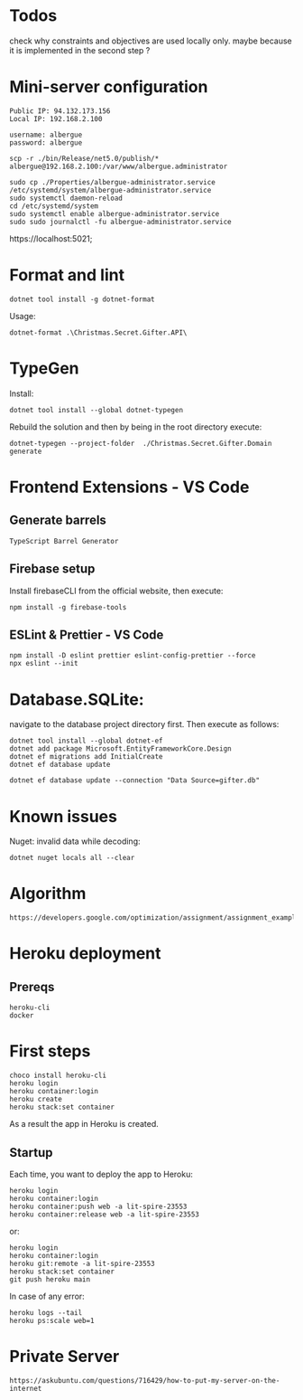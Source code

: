# Todos
check why constraints and objectives are used locally 
only.
maybe because it is implemented in the second step
? 

# Mini-server configuration
```
Public IP: 94.132.173.156
Local IP: 192.168.2.100

username: albergue
password: albergue 
```

```
scp -r ./bin/Release/net5.0/publish/* albergue@192.168.2.100:/var/www/albergue.administrator

sudo cp ./Properties/albergue-administrator.service /etc/systemd/system/albergue-administrator.service
sudo systemctl daemon-reload
cd /etc/systemd/system
sudo systemctl enable albergue-administrator.service
sudo sudo journalctl -fu albergue-administrator.service

```

https://localhost:5021;

# Format and lint
```
dotnet tool install -g dotnet-format
```
Usage:
```
dotnet-format .\Christmas.Secret.Gifter.API\
```

# TypeGen
Install:
```
dotnet tool install --global dotnet-typegen
```
Rebuild the solution and then by being in the root directory execute:
```
dotnet-typegen --project-folder  ./Christmas.Secret.Gifter.Domain generate
```
# Frontend Extensions - VS Code
## Generate barrels
```
TypeScript Barrel Generator
```
## Firebase setup
Install firebaseCLI from the official website, then execute:
```
npm install -g firebase-tools
```
## ESLint & Prettier - VS Code
```
npm install -D eslint prettier eslint-config-prettier --force
npx eslint --init
```

# Database.SQLite:
navigate to the database project directory first.
Then execute as follows:
```
dotnet tool install --global dotnet-ef
dotnet add package Microsoft.EntityFrameworkCore.Design
dotnet ef migrations add InitialCreate
dotnet ef database update

dotnet ef database update --connection "Data Source=gifter.db"
```

# Known issues
Nuget: invalid data while decoding:
```
dotnet nuget locals all --clear
```

# Algorithm
```
https://developers.google.com/optimization/assignment/assignment_example
```

# Heroku deployment
## Prereqs
```
heroku-cli
docker
```
# First steps
```
choco install heroku-cli
heroku login
heroku container:login
heroku create
heroku stack:set container
```
As a result the app in Heroku is created.
## Startup
Each time, you want to deploy the app to Heroku:
```
heroku login
heroku container:login
heroku container:push web -a lit-spire-23553
heroku container:release web -a lit-spire-23553
```
or:
```
heroku login
heroku container:login
heroku git:remote -a lit-spire-23553
heroku stack:set container
git push heroku main
```
In case of any error:
```
heroku logs --tail
heroku ps:scale web=1
```

# Private Server
```
https://askubuntu.com/questions/716429/how-to-put-my-server-on-the-internet
```